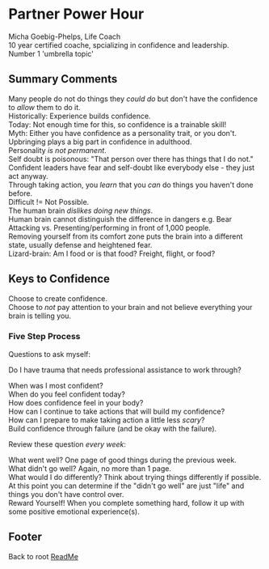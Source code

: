 # Partner Power Hour

Micha Goebig-Phelps, Life Coach  
10 year certified coache, spcializing in confidence and leadership.  
Number 1 'umbrella topic'  

## Summary Comments

Many people do not do things they *could do* but don't have the confidence to *allow* them to do it.  
Historically: Experience builds confidence.  
Today: Not enough time for this, so confidence is a trainable skill!  
Myth: Either you have confidence as a personality trait, or you don't.
Upbringing plays a big part in confidence in adulthood.  
Personality *is not permanent*.  
Self doubt is poisonous: "That person over there has things that I do not."  
Confident leaders have fear and self-doubt like everybody else - they just act anyway.  
Through taking action, you *learn* that you *can* do things you haven't done before.  
Difficult != Not Possible.  
The human brain *dislikes doing new things*.  
Human brain cannot distinguish the difference in dangers e.g. Bear Attacking vs. Presenting/performing in front of 1,000 people.  
Removing yourself from its comfort zone puts the brain into a different state, usually defense and heightened fear.  
Lizard-brain: Am I food or is that food? Freight, flight, or food?  

## Keys to Confidence

Choose to create confidence.  
Choose to *not* pay attention to your brain and not believe everything your brain is telling you.  

### Five Step Process

Questions to ask myself:

Do I have trauma that needs professional assistance to work through?  

When was I most confident?  
When do you feel confident today?  
How does confidence feel in your body?  
How can I continue to take actions that will build my confidence?  
How can I prepare to make taking action a little less *scary*?  
Build confidence through failure (and be okay with the failure).  

Review these question *every week*:

What went well? One page of good things during the previous week.  
What didn't go well? Again, no more than 1 page.  
What would I do differently? Think about trying things differently if possible. At this point you can determine if the "didn't go well" are just "life" and things you don't have control over.  
Reward Yourself! When you complete something hard, follow it up with some positive emotional experience(s).  

## Footer

Back to root [ReadMe](../README.html)
